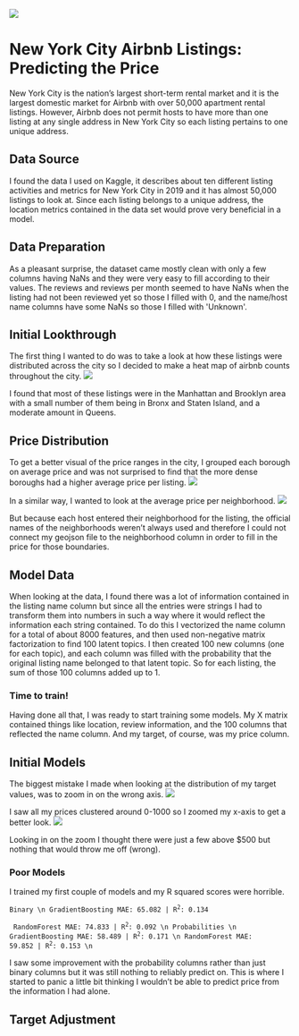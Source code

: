 ![](https://tophotel.news/wp-content/uploads/2019/03/New-York-City-Brooklyn-Bridge-Panorama-Juergen-Roth-2.jpg)
# New York City Airbnb Listings: Predicting the Price
New York City is the nation’s largest short-term rental market and it is the largest domestic market for Airbnb with over 50,000 apartment rental listings. However, Airbnb does not permit hosts to have more than one listing at any single address in New York City so each listing pertains to one unique address. 
## Data Source
I found the data I used on Kaggle, it describes about ten different listing activities and metrics for New York City in 2019 and it has almost 50,000 listings to look at. Since each listing belongs to a unique address, the location metrics contained in the data set would prove very beneficial in a model.
## Data Preparation
As a pleasant surprise, the dataset came mostly clean with only a few columns having NaNs and they were very easy to fill according to their values. The reviews and reviews per month seemed to have NaNs when the listing had not been reviewed yet so those I filled with 0, and the name/host name columns have some NaNs so those I filled with 'Unknown'.
## Initial Lookthrough
The first thing I wanted to do was to take a look at how these listings were distributed across the city so I decided to make a heat map of airbnb counts throughout the city. 
![](https://github.com/ddiaz164/airbnb_newyork/blob/master/images/heat_map.png)

I found that most of these listings were in the Manhattan and Brooklyn area with a small number of them being in Bronx and Staten Island, and a moderate amount in Queens.
## Price Distribution
To get a better visual of the price ranges in the city, I grouped each borough on average price and was not surprised to find that the more dense boroughs had a higher average price per listing. 
![](https://github.com/ddiaz164/airbnb_newyork/blob/master/images/choro_boroughs.PNG)

In a similar way, I wanted to look at the average price per neighborhood. 
![](https://github.com/ddiaz164/airbnb_newyork/blob/master/images/choro_wrong.PNG)

But because each host entered their neighborhood for the listing, the official names of the neighborhoods weren’t always used and therefore I could not connect my geojson file to the neighborhood column in order to fill in the price for those boundaries.

## Model Data
When looking at the data, I found there was a lot of information contained in the listing name column but since all the entries were strings I had to transform them into numbers in such a way where it would reflect the information each string contained. To do this I vectorized the name column for a total of about 8000 features, and then used non-negative matrix factorization to find 100 latent topics. I then created 100 new columns (one for each topic), and each column was filled with the probability that the original listing name belonged to that latent topic. So for each listing, the sum of those 100 columns added up to 1.
### Time to train!
Having done all that, I was ready to start training some models. My X matrix contained things like location, review information, and the 100 columns that reflected the name column. And my target, of course, was my price column.
## Initial Models
The biggest mistake I made when looking at the distribution of my target values, was to zoom in on the wrong axis.
![](https://github.com/ddiaz164/airbnb_newyork/blob/master/images/price_dist.PNG)

I saw all my prices clustered around 0-1000 so I zoomed my x-axis to get a better look.
![](https://github.com/ddiaz164/airbnb_newyork/blob/master/images/price_initial.png)

Looking in on the zoom I thought there were just a few above $500 but nothing that would throw me off (wrong).
### Poor Models
I trained my first couple of models and my R squared scores were horrible. 

<code>Binary \n 
GradientBoosting   MAE: 65.082 | R<sup>2</sup>: 0.134 <br>
RandomForest       MAE: 74.833 | R<sup>2</sup>: 0.092 \n
Probabilities \n
GradientBoosting   MAE: 58.489 | R<sup>2</sup>: 0.171 \n
RandomForest       MAE: 59.852 | R<sup>2</sup>: 0.153 \n
</code>

I saw some improvement with the probability columns rather than just binary columns but it was still nothing to reliably predict on. This is where I started to panic a little bit thinking I wouldn’t be able to predict price from the information I had alone.
## Target Adjustment

